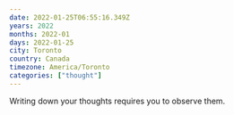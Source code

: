 ```yaml
---
date: 2022-01-25T06:55:16.349Z
years: 2022
months: 2022-01
days: 2022-01-25
city: Toronto
country: Canada
timezone: America/Toronto
categories: ["thought"]
---
```

Writing down your thoughts requires you to observe them.
